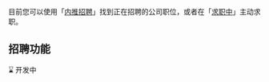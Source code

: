 

目前您可以使用「[内推招聘](https://juejin.cn/topic/6819970850532360206)」找到正在招聘的公司职位，或者在「[求职中](https://juejin.cn/topic/6824710203426996238)」主动求职。

## 招聘功能

⌛️ 开发中